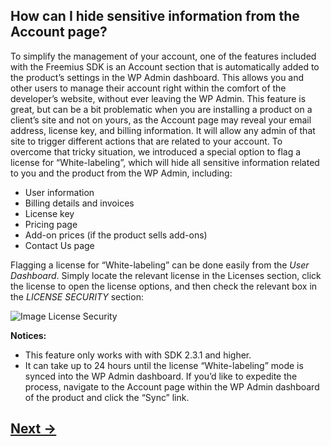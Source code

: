 ## How can I hide sensitive information from the Account page?
To simplify the management of your account, one of the features included with the Freemius SDK is an Account section that is automatically added to the product’s settings in the WP Admin dashboard. This allows you and other users to manage their account right within the comfort of the developer’s website, without ever leaving the WP Admin. This feature is great, but can be a bit problematic when you are installing a product on a client’s site and not on yours, as the Account page may reveal your email address, license key, and billing information. It will allow any admin of that site to trigger different actions that are related to your account. To overcome that tricky situation, we introduced a special option to flag a license for “White-labeling”, which will hide all sensitive information related to you and the product from the WP Admin, including:
* User information
* Billing details and invoices
* License key
* Pricing page
* Add-on prices (if the product sells add-ons)
* Contact Us page

Flagging a license for “White-labeling” can be done easily from the _User Dashboard_. Simply locate the relevant license in the Licenses section, click the license to open the license options, and then check the relevant box in the _LICENSE SECURITY_ section:

![Image License Security](https://lh4.googleusercontent.com/_pzaXxYpqEIHGL2-cZcSjo4XDccCF-SXowEyCdnStmQzvP94RpwIx4sw8_KPqrhSgruOcjTI3iXVn2rUXyVx=w1085-h920)

**Notices:**
* This feature only works with with SDK 2.3.1 and higher.
* It can take up to 24 hours until the license “White-labeling” mode is synced into the WP Admin dashboard. If you’d like to expedite the process, navigate to the Account page within the WP Admin dashboard of the product and click the “Sync” link.

## [Next →](faq-14.md)
